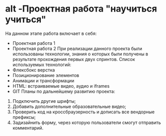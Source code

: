 # alt -Проектная работа "научиться учиться"
На данном этапе работа включает в себя:
* Проектная работа 1
* Проектная работа 2
  При реализации данного проекта были использованы технологии,
  знания о которых были получены в результате прохождения первых двух спринтов.
Список используемых технологий:
* Флексбокс верстка
* Позиционирование элементов
* Анимации и трансформации
* HTML: встраиваемые видео, аудио и iframes
* GIT
Планы по дальнейшему развитию проекта:
1. Подключить другие шрифты;
2. Добавить дополнительные образовательные видео;
3. Проверить код на кроссбраузерность и дописать все вендорные префиксы;
4. Задизайнить форму, через которую пользователи смогут отправить комментарий.
